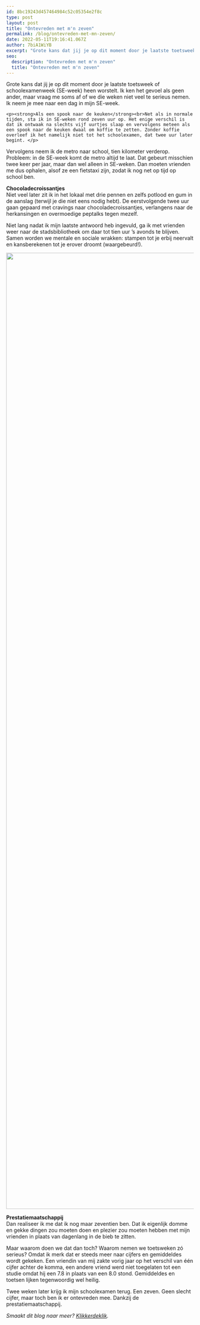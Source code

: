 ```yaml
---
id: 8bc19243d457464984c52c05354e2f8c
type: post
layout: post
title: "Ontevreden met m'n zeven"
permalink: /blog/ontevreden-met-mn-zeven/
date: 2022-05-11T19:16:41.067Z
author: 7biA1WiYB
excerpt: "Grote kans dat jij je op dit moment door je laatste toetsweek of schoolexamenweek (SE-week) heen worstelt. Ik ken het gevoel als geen ander, maar vraag me soms af of we die weken niet veel te serieus nemen. Ik neem je mee naar een dag in mijn SE-week.  "
seo:
  description: "Ontevreden met m'n zeven"
  title: "Ontevreden met m'n zeven"
---
```

Grote kans dat jij je op dit moment door je laatste toetsweek of schoolexamenweek (SE-week) heen worstelt. Ik ken het gevoel als geen ander, maar vraag me soms af of we die weken niet veel te serieus nemen. Ik neem je mee naar een dag in mijn SE-week.  

    <p><strong>Als een spook naar de keuken</strong><br>Net als in normale tijden, sta ik in SE-weken rond zeven uur op. Het enige verschil is dat ik ontwaak na slechts vijf uurtjes slaap en vervolgens meteen als een spook naar de keuken dwaal om koffie te zetten. Zonder koffie overleef ik het namelijk niet tot het schoolexamen, dat twee uur later begint. </p>
<p>Vervolgens neem ik de metro naar school, tien kilometer verderop. Probleem: in de SE-week komt de metro altijd te laat. Dat gebeurt misschien twee keer per jaar, maar dan wel alleen in SE-weken. Dan moeten vrienden me dus ophalen, alsof ze een fietstaxi zijn, zodat ik nog net op tijd op school ben. </p>
<p><strong>Chocoladecroissantjes</strong><br>Niet veel later zit ik in het lokaal met drie pennen en zelfs potlood en gum in de aanslag (terwijl je die niet eens nodig hebt). De eerstvolgende twee uur gaan gepaard met cravings naar chocoladecroissantjes, verlangens naar de herkansingen en overmoedige peptalks tegen mezelf. </p>
<p>Niet lang nadat ik mijn laatste antwoord heb ingevuld, ga ik met vrienden weer naar de stadsbibliotheek om daar tot tien uur ’s avonds te blijven. Samen worden we mentale en sociale wrakken: stampen tot je erbij neervalt en kansberekenen tot je erover droomt (waargebeurd!). </p>
<p><div class="media media-element-container media-default"><div id="file-19933" class="file file-image file-image-jpeg">

        
  
  <div class="content">
    <img height="2560" width="1440" class="media-element file-default" data-delta="1" src="https://7dagen.netlify.app/sites/default/files/IMG-20150928-WA0000.jpeg" alt="">  </div>

  
</div>
</div>
<p><strong>Prestatiemaatschappij</strong><br>Dan realiseer ik me dat ik nog maar zeventien ben. Dat ik eigenlijk domme en gekke dingen zou moeten doen en plezier zou moeten hebben met mijn vrienden in plaats van dagenlang in de bieb te zitten. </p>
<p>Maar waarom doen we dat dan toch? Waarom nemen we toetsweken zó serieus? Omdat ik merk dat er steeds meer naar cijfers en gemiddeldes wordt gekeken. Een vriendin van mij zakte vorig jaar op het verschil van één cijfer achter de komma, een andere vriend werd niet toegelaten tot een studie omdat hij een 7.8 in plaats van een 8.0 stond. Gemiddeldes en toetsen lijken tegenwoordig wel heilig.</p>
<p>Twee weken later krijg ik mijn schoolexamen terug. Een zeven. Geen slecht cijfer, maar toch ben ik er ontevreden mee. Dankzij de prestatiemaatschappij.</p>
<p><i>Smaakt dit blog naar meer? <a href="https://7dagen.netlify.app/blogs">Klikkerdeklik</a>.</i></p>  
